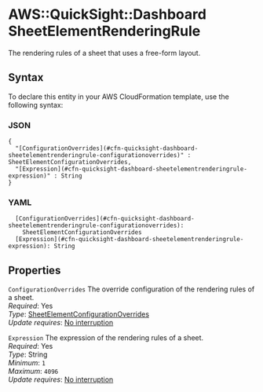 # AWS::QuickSight::Dashboard SheetElementRenderingRule<a name="aws-properties-quicksight-dashboard-sheetelementrenderingrule"></a>

The rendering rules of a sheet that uses a free\-form layout\.

## Syntax<a name="aws-properties-quicksight-dashboard-sheetelementrenderingrule-syntax"></a>

To declare this entity in your AWS CloudFormation template, use the following syntax:

### JSON<a name="aws-properties-quicksight-dashboard-sheetelementrenderingrule-syntax.json"></a>

```
{
  "[ConfigurationOverrides](#cfn-quicksight-dashboard-sheetelementrenderingrule-configurationoverrides)" : SheetElementConfigurationOverrides,
  "[Expression](#cfn-quicksight-dashboard-sheetelementrenderingrule-expression)" : String
}
```

### YAML<a name="aws-properties-quicksight-dashboard-sheetelementrenderingrule-syntax.yaml"></a>

```
  [ConfigurationOverrides](#cfn-quicksight-dashboard-sheetelementrenderingrule-configurationoverrides): 
    SheetElementConfigurationOverrides
  [Expression](#cfn-quicksight-dashboard-sheetelementrenderingrule-expression): String
```

## Properties<a name="aws-properties-quicksight-dashboard-sheetelementrenderingrule-properties"></a>

`ConfigurationOverrides`  <a name="cfn-quicksight-dashboard-sheetelementrenderingrule-configurationoverrides"></a>
The override configuration of the rendering rules of a sheet\.  
*Required*: Yes  
*Type*: [SheetElementConfigurationOverrides](aws-properties-quicksight-dashboard-sheetelementconfigurationoverrides.md)  
*Update requires*: [No interruption](https://docs.aws.amazon.com/AWSCloudFormation/latest/UserGuide/using-cfn-updating-stacks-update-behaviors.html#update-no-interrupt)

`Expression`  <a name="cfn-quicksight-dashboard-sheetelementrenderingrule-expression"></a>
The expression of the rendering rules of a sheet\.  
*Required*: Yes  
*Type*: String  
*Minimum*: `1`  
*Maximum*: `4096`  
*Update requires*: [No interruption](https://docs.aws.amazon.com/AWSCloudFormation/latest/UserGuide/using-cfn-updating-stacks-update-behaviors.html#update-no-interrupt)
